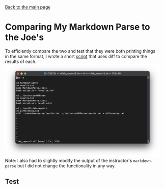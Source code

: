 [Back to the main page](../index.md)

# Comparing My Markdown Parse to the Joe's
To efficiently compare the two and test that they were both printing things in the same format, I wrote a short [script](lab_report5.sh) that uses diff to compare the results of each. 
![script](images/script.png)
Note: I also had to slightly modify the output of the instructor's ```markdown-parse``` but I did not change the functionality in any way.

## Test